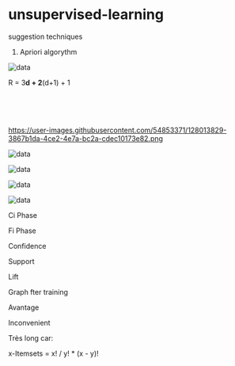 # unsupervised-learning
suggestion techniques



1) Apriori algorythm


![data](https://user-images.githubusercontent.com/54853371/128015132-ac008c73-6a61-428c-bb98-ae33a7a29980.png)


R = 3**d + 2**(d+1) + 1

<br><br><br>




https://user-images.githubusercontent.com/54853371/128013829-3867b1da-4ce2-4e7a-bc2a-cdec10173e82.png


![data](https://user-images.githubusercontent.com/54853371/128014211-16db7451-88f2-4ed0-82b1-f2c14bc06601.png)


![data](https://user-images.githubusercontent.com/54853371/128014300-7a57d1cd-3f34-42d2-8a6b-a43351e592c8.png)


![data](https://user-images.githubusercontent.com/54853371/128014344-7918da6c-50b9-439a-b25e-8e072eadd8cb.png)


![data](https://user-images.githubusercontent.com/54853371/128014419-b6a86cd2-87e7-41fe-b70e-c93507024235.png)
  
  
Ci Phase

Fi Phase




Confidence

Support

Lift



Graph fter training



Avantage




Inconvenient
  
Très long car: 

x-Itemsets = x! / y! * (x - y)!








